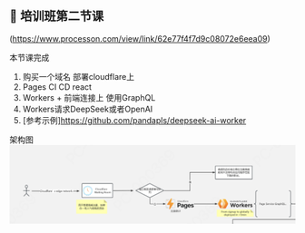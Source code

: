## 📑 培训班第二节课

 (https://www.processon.com/view/link/62e77f4f7d9c08072e6eea09)

本节课完成 
1. 购买一个域名 部署cloudflare上
2. Pages CI CD react
3. Workers + 前端连接上 使用GraphQL
4. Workers请求DeepSeek或者OpenAI
5. [参考示例]https://github.com/pandapls/deepseek-ai-worker

架构图
![架构图](../assets/cloudflare.png)

